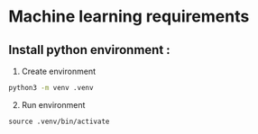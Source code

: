 # Machine learning requirements

## Install python environment :
1. Create environment
``` bash
python3 -m venv .venv
```

2. Run environment 
```
source .venv/bin/activate
```

